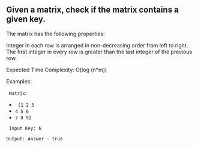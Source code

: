 ## Given a matrix, check if the matrix contains a given key.

The matrix has the following properties:

Integer in each row is arranged in non-decreasing order from left to right.
The first integer in every row is greater than the last integer of the previous row.

Expected Time Complexity: O(log (n*m))

Examples:

` Matrix`:
 - ` [1 2 3`
  - `4 5 6`
 -    `7 8 9]`

` Input Key: 6`

`Output: Answer - true`
